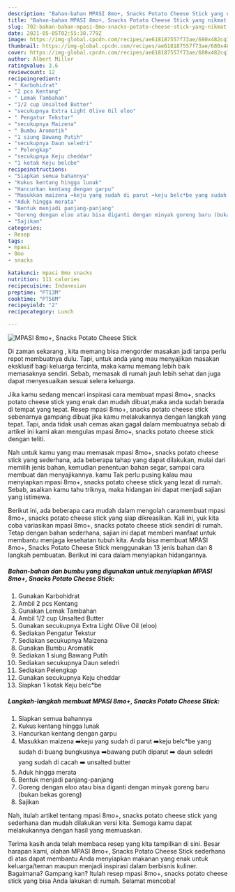 ```yaml
---
description: "Bahan-bahan MPASI 8mo+, Snacks Potato Cheese Stick yang nikmat dan Mudah Dibuat"
title: "Bahan-bahan MPASI 8mo+, Snacks Potato Cheese Stick yang nikmat dan Mudah Dibuat"
slug: 702-bahan-bahan-mpasi-8mo-snacks-potato-cheese-stick-yang-nikmat-dan-mudah-dibuat
date: 2021-05-05T02:55:38.779Z
image: https://img-global.cpcdn.com/recipes/ae618187557f73ae/680x482cq70/mpasi-8mo-snacks-potato-cheese-stick-foto-resep-utama.jpg
thumbnail: https://img-global.cpcdn.com/recipes/ae618187557f73ae/680x482cq70/mpasi-8mo-snacks-potato-cheese-stick-foto-resep-utama.jpg
cover: https://img-global.cpcdn.com/recipes/ae618187557f73ae/680x482cq70/mpasi-8mo-snacks-potato-cheese-stick-foto-resep-utama.jpg
author: Albert Miller
ratingvalue: 3.6
reviewcount: 12
recipeingredient:
- " Karbohidrat"
- "2 pcs Kentang"
- " Lemak Tambahan"
- "1/2 cup Unsalted Butter"
- "secukupnya Extra Light Olive Oil eloo"
- " Pengatur Tekstur"
- "secukupnya Maizena"
- " Bumbu Aromatik"
- "1 siung Bawang Putih"
- "secukupnya Daun seledri"
- " Pelengkap"
- "secukupnya Keju cheddar"
- "1 kotak Keju belcbe"
recipeinstructions:
- "Siapkan semua bahannya"
- "Kukus kentang hingga lunak"
- "Hancurkan kentang dengan garpu"
- "Masukkan maizena ➡️keju yang sudah di parut ➡️keju belc*be yang sudah di buang bungkusnya ➡️bawang putih diparut ➡️ daun seledri yang sudah di cacah ➡️ unsalted butter"
- "Aduk hingga merata"
- "Bentuk menjadi panjang-panjang"
- "Goreng dengan eloo atau bisa diganti dengan minyak goreng baru (bukan bekas goreng)"
- "Sajikan"
categories:
- Resep
tags:
- mpasi
- 8mo
- snacks

katakunci: mpasi 8mo snacks 
nutrition: 111 calories
recipecuisine: Indonesian
preptime: "PT13M"
cooktime: "PT58M"
recipeyield: "2"
recipecategory: Lunch

---
```



![MPASI 8mo+, Snacks Potato Cheese Stick](https://img-global.cpcdn.com/recipes/ae618187557f73ae/680x482cq70/mpasi-8mo-snacks-potato-cheese-stick-foto-resep-utama.jpg)

Di zaman  sekarang , kita memang bisa mengorder masakan jadi tanpa perlu repot membuatnya dulu. Tapi, untuk anda yang mau menyajikan masakan eksklusif bagi keluarga tercinta, maka kamu memang lebih baik memasaknya sendiri. Sebab, memasak di rumah jauh lebih sehat dan juga dapat menyesuaikan sesuai selera keluarga.

Jika kamu sedang mencari inspirasi cara membuat mpasi 8mo+, snacks potato cheese stick yang enak dan mudah dibuat,maka anda sudah berada di tempat yang tepat. Resep mpasi 8mo+, snacks potato cheese stick  sebenarnya gampang dibuat jika kamu melakukannya dengan langkah yang tepat. Tapi, anda tidak usah cemas akan gagal dalam membuatnya 
sebab di artikel ini kami akan mengulas mpasi 8mo+, snacks potato cheese stick dengan teliti.  



Nah untuk kamu yang mau memasak mpasi 8mo+, snacks potato cheese stick yang sederhana, ada beberapa tahap yang dapat dilakukan, mulai dari memilih jenis bahan, kemudian penentuan bahan segar, sampai cara membuat dan menyajikannya. kamu Tak perlu pusing kalau mau menyiapkan mpasi 8mo+, snacks potato cheese stick yang lezat di rumah. Sebab, asalkan kamu  tahu triknya, maka hidangan ini dapat menjadi sajian yang istimewa.

Berikut ini, ada beberapa cara mudah dalam mengolah caramembuat mpasi 8mo+, snacks potato cheese stick yang siap dikreasikan. Kali ini, yuk kita coba variasikan mpasi 8mo+, snacks potato cheese stick sendiri di rumah. Tetap dengan bahan sederhana, sajian ini dapat memberi manfaat untuk membantu menjaga kesehatan tubuh kita. Anda bisa membuat MPASI 8mo+, Snacks Potato Cheese Stick menggunakan 13 jenis bahan dan 8 langkah pembuatan. Berikut ini cara dalam menyiapkan hidangannya.

<!--inarticleads1-->

##### Bahan-bahan dan bumbu yang digunakan untuk menyiapkan MPASI 8mo+, Snacks Potato Cheese Stick:

1. Gunakan  Karbohidrat
1. Ambil 2 pcs Kentang
1. Gunakan  Lemak Tambahan
1. Ambil 1/2 cup Unsalted Butter
1. Gunakan secukupnya Extra Light Olive Oil (eloo)
1. Sediakan  Pengatur Tekstur
1. Sediakan secukupnya Maizena
1. Gunakan  Bumbu Aromatik
1. Sediakan 1 siung Bawang Putih
1. Sediakan secukupnya Daun seledri
1. Sediakan  Pelengkap
1. Gunakan secukupnya Keju cheddar
1. Siapkan 1 kotak Keju belc*be




<!--inarticleads2-->

##### Langkah-langkah membuat MPASI 8mo+, Snacks Potato Cheese Stick:

1. Siapkan semua bahannya
1. Kukus kentang hingga lunak
1. Hancurkan kentang dengan garpu
1. Masukkan maizena ➡️keju yang sudah di parut ➡️keju belc*be yang sudah di buang bungkusnya ➡️bawang putih diparut ➡️ daun seledri yang sudah di cacah ➡️ unsalted butter
1. Aduk hingga merata
1. Bentuk menjadi panjang-panjang
1. Goreng dengan eloo atau bisa diganti dengan minyak goreng baru (bukan bekas goreng)
1. Sajikan




Nah, itulah artikel tentang  mpasi 8mo+, snacks potato cheese stick  yang sederhana dan mudah dilakukan versi kita. Semoga kamu dapat melakukannya dengan hasil yang memuaskan. 

Terima kasih anda telah membaca resep yang kita tampilkan di sini. Besar harapan kami, olahan  MPASI 8mo+, Snacks Potato Cheese Stick sederhana di atas dapat membantu Anda menyiapkan makanan yang enak untuk keluarga/teman maupun menjadi inspirasi dalam berbisnis kuliner. Bagaimana? Gampang kan? Itulah resep mpasi 8mo+, snacks potato cheese stick yang bisa Anda lakukan di rumah. Selamat mencoba!

